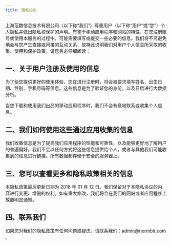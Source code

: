 ```yaml
---
title: 隐私协议
---
```


上海范数信息技术有限公司（以下称“我们”）尊重用户（以下称“用户”或“您”）个人隐私并做出隐私权保护的声明。有鉴于移动应用程序和网站的特性，在您注册账号或使用本服务的过程中，可能需要填写或提交一些必要的信息。我们将不可避免地会与您产生直接或间接的互动关系，故特此说明我们对用户个人信息所采取的收集、使用和保护政策，请您务必仔细阅读：

## 一、关于用户注册及使用的信息
为了给您提供更好的使用体验，您在进行注册时，将会被要求填写姓名、出生日期、性别、手机号码等信息。这些信息是为了验证您的身份，以及日后进行大数据分析。

当您下载和使用我们出品的移动应用程序时，我们不会有意地联系或收集个人信息。

## 二、我们如何使用这些通过应用收集的信息
我们收集信息是为了提高我们应用程序的性能和可靠性，以及能够更好地了解用户的普遍偏好。我们不会以任何方式将这些信息提供给个人，或者与其他我们可能收集到的信息进行链接。所有数据都存储于安全的服务器上。

## 三、您可以查看更多和隐私政策相关的信息
本隐私政策最后更新日期为 2018 年 01 月 12 日。我们保留对于本隐私协议的内容进行变更、增删的权利。如有重大修改，我们将会在我们的网站或者应用程序上放置明显通知。

## 四、联系我们
如果您对我们的隐私政策有任何问题或疑虑，请联系我们：admin@normbit.com 。
